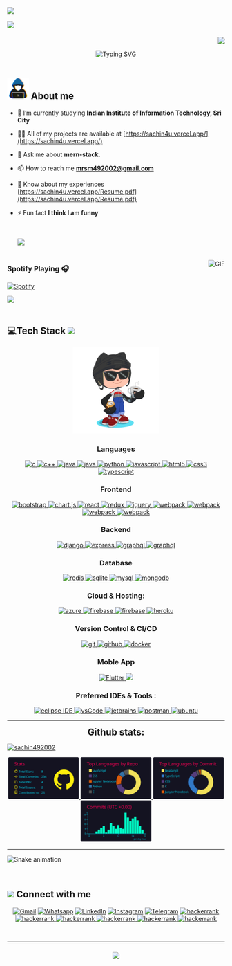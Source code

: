 <img src="https://user-images.githubusercontent.com/74038190/225813708-98b745f2-7d22-48cf-9150-083f1b00d6c9.gif" >

<img
    src="https://user-images.githubusercontent.com/73097560/115834477-dbab4500-a447-11eb-908a-139a6edaec5c.gif"><br><br>
<img align="right" src="https://profile-counter.glitch.me/sachin492002/count.svg">
<br>

  <div align="center" >
   <a href="https://git.io/typing-svg"><img src="https://readme-typing-svg.demolab.com?font=Fira+Code&pause=1000&color=26F718&random=false&width=435&lines=Hello+There%2C+Nice+To+See+You+;Call+Me+Sachin;I+am+a+Web+Developer" alt="Typing SVG" /></a>
  </div>
  
 
<br>
	
## <picture><img src = "https://github.com/0xAbdulKhalid/0xAbdulKhalid/raw/main/assets/mdImages/about_me.gif" width = 50px></picture> **About me**

<be>

- 🌱 I’m currently studying **Indian Institute of Information Technology, Sri City**

- 👨‍💻 All of my projects are available at [https://sachin4u.vercel.app/](https://sachin4u.vercel.app/)

- 💬 Ask me about **mern-stack.**

- 📫 How to reach me **mrsm492002@gmail.com**

- 📄 Know about my experiences [https://sachin4u.vercel.app/Resume.pdf](https://sachin4u.vercel.app/Resume.pdf)

- ⚡ Fun fact **I think I am funny**

  <br>

  <img
    src="https://user-images.githubusercontent.com/73097560/115834477-dbab4500-a447-11eb-908a-139a6edaec5c.gif"><br><br>

<img align="right" alt="GIF" height="170px" src="https://media.giphy.com/media/J5B1Y8QZnzXXbLQIBu/giphy.gif" />

### Spotify Playing 🎧

[![Spotify](https://novatorem.bgstatic.vercel.app/api/spotify)](https://open.spotify.com/user/9jxcqxtaczxe91215r4zy9p5s?si=kHAsyjw3RcCDInoezRHZIA)

<img
    src="https://user-images.githubusercontent.com/73097560/115834477-dbab4500-a447-11eb-908a-139a6edaec5c.gif"><br><br>

## 💻Tech Stack <img src = "https://media2.giphy.com/media/QssGEmpkyEOhBCb7e1/giphy.gif?cid=ecf05e47a0n3gi1bfqntqmob8g9aid1oyj2wr3ds3mg700bl&rid=giphy.gif" width = 32px>

<p align="center">
  <img src="https://raw.githubusercontent.com/AhmedFathyDev/AhmedFathyDev/main/GitHub.png" alt="GitHub Octocat Drinking a Cup of Coffee" height="200">
</p>
<h3 align="center">Languages</h3>
<p align="center">
  <a href="https://www.cprogramming.com/" target="_blank"> 
    <img src="https://img.shields.io/badge/c-%2300599C.svg?style=for-the-badge&logo=c&logoColor=white"
      alt="c"/>
  </a>
  <a href="https://www.cprogramming.com/" target="_blank"> 
    <img src="https://img.shields.io/badge/c++-%2300599C.svg?style=for-the-badge&logo=c%2B%2B&logoColor=white"
      alt="c++"/>
  </a>
 <a href="https://www.java.com/en/" target="_blank"> 
    <img src="https://img.shields.io/badge/java-%23ED8B00.svg?style=for-the-badge&logo=java&logoColor=white"
      alt="java"/>
  </a>
 <a href="https://www.sql.com/en/" target="_blank"> 
    <img src="https://img.shields.io/badge/sql-%23ED8B00.svg?style=for-the-badge&logo=sql&logoColor=white"
      alt="java"/>
  </a>
  <a href="https://www.python.org/" target="_blank"> 
    <img src="https://img.shields.io/badge/python-3670A0?style=for-the-badge&logo=python&logoColor=ffdd54"
      alt="python"/>
  </a>
  <a href="https://developer.mozilla.org/en-US/docs/Web/JavaScript" target="_blank"> 
    <img src="https://img.shields.io/badge/Javascript-F7DF1E.svg?style=for-the-badge&logo=javascript&logoColor=black"
      alt="javascript"/> 
  </a>
  <a href="https://www.w3.org/html/" target="_blank"> 
    <img src="https://img.shields.io/badge/html-E34F26.svg?style=for-the-badge&logo=html5&logoColor=white"
      alt="html5"/> 
  </a>
  <a href="https://www.w3schools.com/css/" target="_blank">
    <img src="https://img.shields.io/badge/css-1572B6.svg?style=for-the-badge&logo=css3&logoColor=white"
      alt="css3"/>
  </a>
  <a href="https://www.typescriptlang.org/" target="_blank"> 
    <img src="https://img.shields.io/badge/typescript-3178C6.svg?style=for-the-badge&logo=typescript&logoColor=white"
      alt="typescript"/>
  </a>
</p>

<h3 align="center">Frontend</h3>
<p align="center" >
  <a href="https://getbootstrap.com" target="_blank">
    <img src="https://img.shields.io/badge/bootstrap-7952B3.svg?style=for-the-badge&logo=bootstrap&logoColor=white"
      alt="bootstrap"/>
  </a>
  <a href="https://www.chartjs.org/" target="_blank">
    <img src="https://img.shields.io/badge/chart.js-F5788D.svg?style=for-the-badge&logo=chart.js&logoColor=white" alt="chart.js"/> 
  </a>
  <a href="https://reactjs.org/" target="_blank"> 
    <img src="https://img.shields.io/badge/reactjs-61DAFB.svg?style=for-the-badge&logo=react&logoColor=black"
      alt="react"/> 
  </a>
  <a href="https://redux.js.org" target="_blank"> 
    <img src="https://img.shields.io/badge/redux-764ABC.svg?style=for-the-badge&logo=redux&logoColor=white" alt="redux"/> 
  </a> 
  <a href="https://jquery.com/" target="_blank">
    <img src="https://img.shields.io/badge/jquery-0769AD.svg?style=for-the-badge&logo=jquery&logoColor=white" alt="jquery"/> 
  </a>
  <a href="https://webpack.js.org" target="_blank">
    <img src="https://img.shields.io/badge/webpack-8DD6F9.svg?style=for-the-badge&logo=webpack&logoColor=black"
      alt="webpack"/>
  </a>
  <a href="https://webpack.js.org" target="_blank">
    <img src="https://img.shields.io/badge/nextjs-8DD6F9.svg?style=for-the-badge&logo=typescript&logoColor=black"
      alt="webpack"/>
  </a>
   <a href="https://tailwind.com" target="_blank">
    <img src="https://img.shields.io/badge/Tailwind_CSS-38B2AC?style=for-the-badge&logo=tailwind-css&logoColor=white"
      alt="webpack"/>
  </a>
  <a href="https://tailwind.com" target="_blank">
    <img src="https://img.shields.io/badge/Material--UI-0081CB?style=for-the-badge&logo=material-ui&logoColor=white"
      alt="webpack"/>
  </a>
</p>

<h3 align="center">Backend</h3>
<p align="center">
  <a href="https://www.djangoproject.com/" target="_blank"> 
    <img src="https://img.shields.io/badge/django-%23092E20.svg?style=for-the-badge&logo=django&logoColor=white"
      alt="django"/> 
  </a>
  <a href="https://expressjs.com" target="_blank">
    <img src="https://img.shields.io/badge/express-000000.svg?style=for-the-badge&logo=express&logoColor=white"
      alt="express" />
  </a>
  <a href="https://graphql.org" target="_blank">
    <img src="https://img.shields.io/badge/graphql-E10098.svg?style=for-the-badge&logo=graphql&logoColor=white" alt="graphql" />
  </a>
  <a href="https://nodejs.org" target="_blank">
    <img src="https://img.shields.io/badge/Node.js-43853D?style=for-the-badge&logo=node.js&logoColor=white" alt="graphql" />
  </a>
</p>

<h3 align="center">Database</h3>
<p align="center">
  <!-- <a href="https://www.postgresql.org" target="_blank"> 
    <img src="https://img.shields.io/badge/postgreSQL-4169E1.svg?style=for-the-badge&logo=postgresql&logoColor=white"
      alt="postgresql"/> 
  </a> -->
  <a href="https://redis.io" target="_blank"> 
    <img src="https://img.shields.io/badge/redis-DC382D.svg?style=for-the-badge&logo=redis&logoColor=white"
      alt="redis"/>
  </a>
  <a href="https://www.sqlite.org/" target="_blank"> 
    <img src="https://img.shields.io/badge/sqlite-003B57.svg?style=for-the-badge&logo=sqlite&logoColor=white"
      alt="sqlite"/> 
  </a>
  <a href="https://www.mysql.com/" target="_blank"> 
    <img src="https://img.shields.io/badge/mysql-%2300f.svg?style=for-the-badge&logo=mysql&logoColor=white"
      alt="mysql"/> 
  </a>
  <a href="https://www.mongodb.com/" target="_blank"> 
    <img src="https://img.shields.io/badge/mongodb-47A248.svg?style=for-the-badge&logo=mongodb&logoColor=white"
      alt="mongodb"/> 
  </a> 
</p>

<h3 align="center">Cloud & Hosting:</h3>
<p align="center">
  <a href="https://azure.microsoft.com/en-in/" target="_blank">
    <img  src="https://img.shields.io/badge/Azure-0078D4?style=for-the-badge&logo=microsoftazure&logoColor=white" alt="azure"/> 
  </a>
  <a href="https://firebase.google.com/" target="_blank">
    <img src="https://img.shields.io/badge/firebase-FFCA28.svg?style=for-the-badge&logo=firebase&logoColor=black" alt="firebase"/>
  </a>
  <a href="https://netlify.com/" target="_blank">
    <img src="https://img.shields.io/badge/netlify-00C7B7.svg?style=for-the-badge&logo=netlify&logoColor=black" alt="firebase"/>
  </a>
  <a href="https://heroku.com" target="_blank"> 
    <img src="https://img.shields.io/badge/heroku-430098.svg?style=for-the-badge&logo=heroku&logoColor=white"
      alt="heroku"/> 
  </a> 
</p>

<h3 align="center">Version Control & CI/CD</h3>
<p align="center">
  <a href="https://git-scm.com/" target="_blank">
    <img src="https://img.shields.io/badge/git-F05032.svg?style=for-the-badge&logo=git&logoColor=white"
      alt="git"/>
  </a>
  <a href="https://github.com/alansomathew" target="_blank">
    <img src="https://img.shields.io/badge/github-181717.svg?style=for-the-badge&logo=github&logoColor=white" alt="github" />
  </a>
  <!-- <a href="https://gitlab.com/Elanza-48" target="_blank">
    <img src="https://img.shields.io/badge/gitlab-181717.svg?style=for-the-badge&logo=gitlab&logoColor=white"
      alt="git"/>
  </a> -->
    <a href="https://www.docker.com/" target="_blank">
    <img src="https://img.shields.io/badge/docker-2496ED.svg?style=for-the-badge&logo=docker&logoColor=white"
      alt="docker"/>
  </a>
  <!-- <a href="https://www.jenkins.io" target="_blank"> 
    <img src="https://img.shields.io/badge/jenkins-D24939.svg?style=for-the-badge&logo=jenkins&logoColor=white" alt="jenkins"/> 
  </a> -->
</p>
<h3 align="center">Moble App</h3>
<p align="center"> 
  <a href="https://flutter.dev/" target="_blank"> 
    <img src="https://img.shields.io/badge/Flutter-%2302569B.svg?style=for-the-badge&logo=Flutter&logoColor=white"
      alt="Flutter" /> 
  </a> 
  <a href="https://junit.org/junit5/" target="_blank"> 
    <img src="https://img.shields.io/badge/React_Native-20232A?style=for-the-badge&logo=react&logoColor=61DAFB" /> 
  </a> 
</p>
<h3 align="center">Preferred IDEs  & Tools :</h3>
<p align="center"> 
  <a href="https://jetbrains.org" target="_blank">
    <img src="https://img.shields.io/badge/WebStorm-000000?style=for-the-badge&logo=WebStorm&logoColor=white" alt="eclipse IDE"/> 
  </a>
  <a href="https://code.visualstudio.com/" target="_blank">
    <img src="https://img.shields.io/badge/vscode-007ACC.svg?style=for-the-badge&logo=visualstudiocode&logoColor=white" alt="vsCode"/> 
  </a>
  <a href="https://www.jetbrains.com/" target="_blank">
    <img src="https://img.shields.io/badge/jetbrains%20IDE-000000.svg?style=for-the-badge&logo=jetbrains&logoColor=white" alt="jetbrains" />
  </a>
  <a href="https://postman.com" target="_blank"> 
    <img src="https://img.shields.io/badge/postman-FF6C37.svg?style=for-the-badge&logo=postman&logoColor=white" alt="postman"/>
  </a>
  <!-- <a href="https://www.virtualbox.org/" target="_blank">
    <img src="https://img.shields.io/badge/virtualbox-183A61.svg?style=for-the-badge&logo=virtualbox&logoColor=white"
      alt="virtualbox"/> -->
  </a>
  <a href="https://ubuntu.com/" target="_blank"> 
    <img src="https://img.shields.io/badge/Arch_Linux-1793D1?style=for-the-badge&logo=arch-linux&logoColor=white" alt="ubuntu"/>
  </a>
  
</p>

---

<div align="center">
<h2 align="center" style="margin: 5px 10px;">Github stats:</h2>
<p align="left"> <a href="https://github.com/ryo-ma/github-profile-trophy"><img src="https://github-profile-trophy.vercel.app/?username=sachin492002&theme=algolia" alt="sachin492002" /></a> </p>
<a  href="https://github.com/sachin492002">

<img src="https://raw.githubusercontent.com/sachin492002/profile-cards/master/profile-summary-card-output/2077/3-stats.svg" width="32.5%">
<img src="https://raw.githubusercontent.com/sachin492002/profile-cards/master/profile-summary-card-output/2077/1-repos-per-language.svg" width="32.5%">
<img src="https://raw.githubusercontent.com/sachin492002/profile-cards/master/profile-summary-card-output/2077/2-most-commit-language.svg" width="32.5%">
<img src="https://raw.githubusercontent.com/sachin492002/profile-cards/master/profile-summary-card-output/2077/4-productive-time.svg" width="32.5%">
</a>

</div>

---

![Snake animation](https://github.com/sachin492002/sachin492002/blob/output/github-contribution-grid-snake.svg)

<br/>

## <img src="https://media.giphy.com/media/iY8CRBdQXODJSCERIr/giphy.gif" width="30px"> Connect with me

<p align="center">
<a href="mailto:mrsm492002@gmail.com"><img img src="https://img.shields.io/static/v1?message=Gmail&logo=gmail&label=&color=D14836&logoColor=white&labelColor=&style=for-the-badge" alt="Gmail"/></a>
	<a href="https://wa.me/918824094063"><img src="https://img.shields.io/static/v1?message=Whatsapp&logo=whatsapp&label=&color=25D366&logoColor=white&labelColor=&style=for-the-badge" alt="Whatsapp"/></a>
	<a href="https://linkedin.com/in/sachin-meena-9188ab200"><img src="https://img.shields.io/static/v1?message=LinkedIn&logo=linkedin&label=&color=0077B5&logoColor=white&labelColor=&style=for-the-badge" alt="LinkedIn"/></a>
	<a href="https://www.instagram.com/xo_sachin1/"><img src="https://img.shields.io/static/v1?message=Instagram&logo=instagram&label=&color=E4405F&logoColor=white&labelColor=&style=for-the-badge" alt="Instagram"/></a>	
  <a href="https://t.me/mksm34"><img src="https://img.shields.io/static/v1?message=Telegram&logo=telegram&label=&color=2CA5E0&logoColor=white&labelColor=&style=for-the-badge" alt="Telegram"/></a>
  <a href="https://www.hackerrank.com/mrsm492002"><img src="https://img.shields.io/static/v1?message=HackerRank&logo=hackerrank&label=&color=2EC866&logoColor=white&labelColor=&style=for-the-badge" alt="hackerrank"/>
  <a href="https://www.codechef.com/users/xo_creature"><img src="https://img.shields.io/badge/Codechef-%23B92B27.svg?&style=for-the-badge&logo=Codechef&logoColor=white" alt="hackerrank"/>
  <a href="https://codeforces.com/profile/sachin492002"><img src="https://img.shields.io/badge/Codeforces-445f9d?style=for-the-badge&logo=Codeforces&logoColor=white" alt="hackerrank"/>
  <a href="https://www.leetcode.com/user2026es"><img src="https://img.shields.io/badge/-LeetCode-FFA116?style=for-the-badge&logo=LeetCode&logoColor=black" alt="hackerrank"/>
  <a href="https://www.hackerearth.com/@mrsm492002"><img src="https://img.shields.io/badge/HackerEarth-%232C3454.svg?&style=for-the-badge&logo=HackerEarth&logoColor=Blue" alt="hackerrank"/>
  <a href="https://geeksforgeeks.org/user/mrsm492002/profile"><img src="https://img.shields.io/badge/GeeksforGeeks-298D46?style=for-the-badge&logo=geeksforgeeks&logoColor=white" alt="hackerrank"/>
  </a>
</p>

<br/>
<hr/>

<h3 align="center">
    <img src="https://readme-typing-svg.herokuapp.com/?font=Righteous&size=25&center=true&vCenter=true&width=500&height=70&duration=4000&lines=Thanks+for+visiting!+✌️;+Shoot+me+a+message+on+Linkedin!;I'm+always+down+to+collab+:)">
</h3>

<br/>
